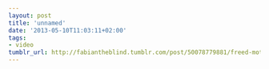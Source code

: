 ```yaml
---
layout: post
title: 'unnamed'
date: '2013-05-10T11:03:11+02:00'
tags:
- video
tumblr_url: http://fabiantheblind.tumblr.com/post/50078779881/freed-motion-saz-here-is-a-peek-at-what-we-have
---
```

